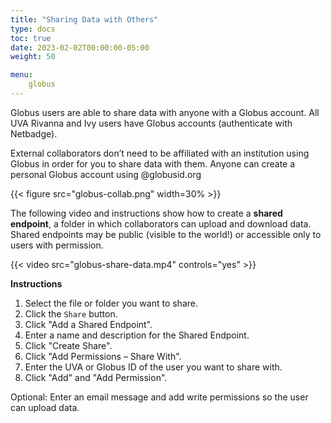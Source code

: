 ```yaml
---
title: "Sharing Data with Others"
type: docs
toc: true
date: 2023-02-02T00:00:00-05:00
weight: 50

menu:
    globus
---
```


Globus users are able to share data with anyone with a Globus account. All UVA Rivanna and Ivy users have Globus accounts (authenticate with Netbadge).

External collaborators don’t need to be affiliated with an institution using Globus in order for you to share data with them. Anyone can create a personal Globus account using @globusid.org

{{< figure src="globus-collab.png" width=30% >}}

The following video and instructions show how to create a **shared endpoint**, a folder in which collaborators can upload and download data. Shared endpoints may be public (visible to the world!) or accessible only to users with permission.

{{< video src="globus-share-data.mp4" controls="yes" >}}

**Instructions** 

1. Select the file or folder you want to share.
2. Click the `Share` button.
3. Click "Add a Shared Endpoint".
4. Enter a name and description for the Shared Endpoint.
5. Click "Create Share".
6. Click "Add Permissions – Share With".
7. Enter the UVA or Globus ID of the user you want to share with.
8. Click "Add" and "Add Permission".

Optional: Enter an email message and add write permissions so the user can upload data.

